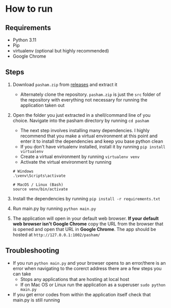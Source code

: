 # How to run

## Requirements

- Python 3.11
- Pip
- virtualenv (optional but highly recommended)
- Google Chrome

## Steps

1. Download `pasham.zip` from [releases](https://github.com/BethsGrammar/22-23_computing_competition-cr00sing/releases/latest) and extract it

   - Alternately clone the repository. `pasham.zip` is just the `src` folder of the repository with everything not necessary for running the application taken out

2. Open the folder you just extracted in a shell/command line of you choice. Navigate into the pasham directory by running `cd pasham`

   - The next step involves installing many dependencies. I highly recommend that you make a virtual environment at this point and enter it to install the dependencies and keep you base python clean
   - If you don't have virtualenv installed, install it by running `pip install virtualenv`
   - Create a virtual environment by running `virtualenv venv`
   - Activate the virtual environment by running

   ```
   # Windows
   .\venv\Scripts\activate

   # MacOS / Linux (Bash)
   source venv/bin/activate
   ```

3. Install the dependencies by running `pip install -r requirements.txt`

4. Run main.py by running `python main.py`

5. The application will open in your default web browser. **If your default web browser isn't Google Chrome** copy the URL from the browser that is opened and open that URL in **Google Chrome**. The app should be hosted at `http://127.0.0.1:1002/pasham/`

## Troubleshooting

- If you run `python main.py` and your browser opens to an error/there is an error when navigating to the corerct address there are a few steps you can take
  - Stops any applications that are hosting at local host
  - If on Mac OS or Linux run the application as a superuser `sudo python main.py`
- If you get error codes from within the application itself check that main.py is still running
